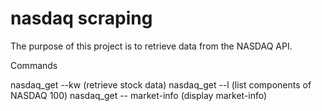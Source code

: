 # nasdaq scraping

The purpose of this project is to retrieve data from the NASDAQ API.

Commands

nasdaq_get --kw <company name> (retrieve stock data)
nasdaq_get --l (list components of NASDAQ 100)
nasdaq_get -- market-info (display market-info)
 
